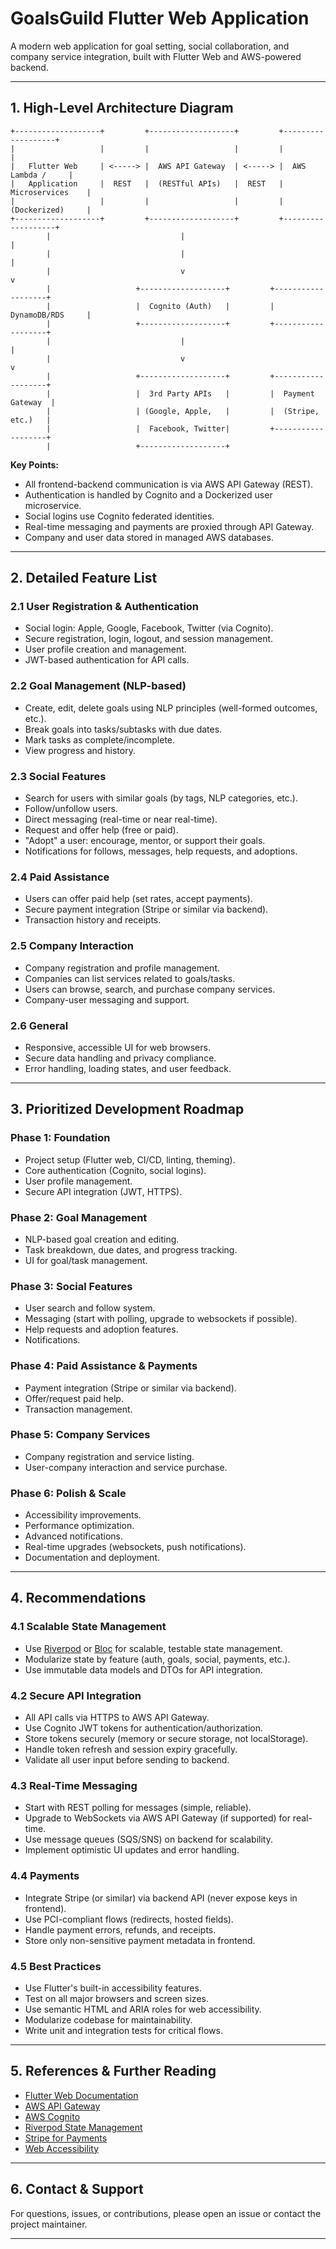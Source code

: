 # GoalsGuild Flutter Web Application

A modern web application for goal setting, social collaboration, and company service integration, built with Flutter Web and AWS-powered backend.

---

## 1. High-Level Architecture Diagram

```
+-------------------+         +-------------------+         +-------------------+
|                   |         |                   |         |                   |
|   Flutter Web     | <-----> |  AWS API Gateway  | <-----> |  AWS Lambda /     |
|   Application     |  REST   |  (RESTful APIs)   |  REST   |  Microservices    |
|                   |         |                   |         |  (Dockerized)     |
+-------------------+         +-------------------+         +-------------------+
        |                             |                               |
        |                             |                               |
        |                             v                               v
        |                   +-------------------+         +-------------------+
        |                   |  Cognito (Auth)   |         |  DynamoDB/RDS     |
        |                   +-------------------+         +-------------------+
        |                             |                               |
        |                             v                               v
        |                   +-------------------+         +-------------------+
        |                   |  3rd Party APIs   |         |  Payment Gateway  |
        |                   | (Google, Apple,   |         |  (Stripe, etc.)   |
        |                   |  Facebook, Twitter|         +-------------------+
        |                   +-------------------+
```

**Key Points:**
- All frontend-backend communication is via AWS API Gateway (REST).
- Authentication is handled by Cognito and a Dockerized user microservice.
- Social logins use Cognito federated identities.
- Real-time messaging and payments are proxied through API Gateway.
- Company and user data stored in managed AWS databases.

---

## 2. Detailed Feature List

### 2.1 User Registration & Authentication
- Social login: Apple, Google, Facebook, Twitter (via Cognito).
- Secure registration, login, logout, and session management.
- User profile creation and management.
- JWT-based authentication for API calls.

### 2.2 Goal Management (NLP-based)
- Create, edit, delete goals using NLP principles (well-formed outcomes, etc.).
- Break goals into tasks/subtasks with due dates.
- Mark tasks as complete/incomplete.
- View progress and history.

### 2.3 Social Features
- Search for users with similar goals (by tags, NLP categories, etc.).
- Follow/unfollow users.
- Direct messaging (real-time or near real-time).
- Request and offer help (free or paid).
- "Adopt" a user: encourage, mentor, or support their goals.
- Notifications for follows, messages, help requests, and adoptions.

### 2.4 Paid Assistance
- Users can offer paid help (set rates, accept payments).
- Secure payment integration (Stripe or similar via backend).
- Transaction history and receipts.

### 2.5 Company Interaction
- Company registration and profile management.
- Companies can list services related to goals/tasks.
- Users can browse, search, and purchase company services.
- Company-user messaging and support.

### 2.6 General
- Responsive, accessible UI for web browsers.
- Secure data handling and privacy compliance.
- Error handling, loading states, and user feedback.

---

## 3. Prioritized Development Roadmap

### Phase 1: Foundation
- Project setup (Flutter web, CI/CD, linting, theming).
- Core authentication (Cognito, social logins).
- User profile management.
- Secure API integration (JWT, HTTPS).

### Phase 2: Goal Management
- NLP-based goal creation and editing.
- Task breakdown, due dates, and progress tracking.
- UI for goal/task management.

### Phase 3: Social Features
- User search and follow system.
- Messaging (start with polling, upgrade to websockets if possible).
- Help requests and adoption features.
- Notifications.

### Phase 4: Paid Assistance & Payments
- Payment integration (Stripe or similar via backend).
- Offer/request paid help.
- Transaction management.

### Phase 5: Company Services
- Company registration and service listing.
- User-company interaction and service purchase.

### Phase 6: Polish & Scale
- Accessibility improvements.
- Performance optimization.
- Advanced notifications.
- Real-time upgrades (websockets, push notifications).
- Documentation and deployment.

---

## 4. Recommendations

### 4.1 Scalable State Management
- Use [Riverpod](https://riverpod.dev/) or [Bloc](https://bloclibrary.dev/) for scalable, testable state management.
- Modularize state by feature (auth, goals, social, payments, etc.).
- Use immutable data models and DTOs for API integration.

### 4.2 Secure API Integration
- All API calls via HTTPS to AWS API Gateway.
- Use Cognito JWT tokens for authentication/authorization.
- Store tokens securely (memory or secure storage, not localStorage).
- Handle token refresh and session expiry gracefully.
- Validate all user input before sending to backend.

### 4.3 Real-Time Messaging
- Start with REST polling for messages (simple, reliable).
- Upgrade to WebSockets via AWS API Gateway (if supported) for real-time.
- Use message queues (SQS/SNS) on backend for scalability.
- Implement optimistic UI updates and error handling.

### 4.4 Payments
- Integrate Stripe (or similar) via backend API (never expose keys in frontend).
- Use PCI-compliant flows (redirects, hosted fields).
- Handle payment errors, refunds, and receipts.
- Store only non-sensitive payment metadata in frontend.

### 4.5 Best Practices
- Use Flutter's built-in accessibility features.
- Test on all major browsers and screen sizes.
- Use semantic HTML and ARIA roles for web accessibility.
- Modularize codebase for maintainability.
- Write unit and integration tests for critical flows.

---

## 5. References & Further Reading

- [Flutter Web Documentation](https://docs.flutter.dev/platform-integration/web)
- [AWS API Gateway](https://docs.aws.amazon.com/apigateway/)
- [AWS Cognito](https://docs.aws.amazon.com/cognito/)
- [Riverpod State Management](https://riverpod.dev/)
- [Stripe for Payments](https://stripe.com/docs)
- [Web Accessibility](https://www.w3.org/WAI/standards-guidelines/wcag/)

---

## 6. Contact & Support

For questions, issues, or contributions, please open an issue or contact the project maintainer.

---
